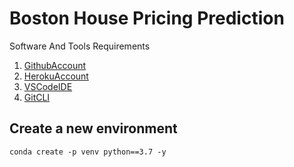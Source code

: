 # Boston House Pricing Prediction

Software And Tools Requirements
1. [GithubAccount](https://github.com)
2. [HerokuAccount](https://heroku.com)
3. [VSCodeIDE](https://code.visualstudio.com/)
4. [GitCLI](https://git-scm.com/book/en/v2/)
    
## Create a new environment
```
conda create -p venv python==3.7 -y
```